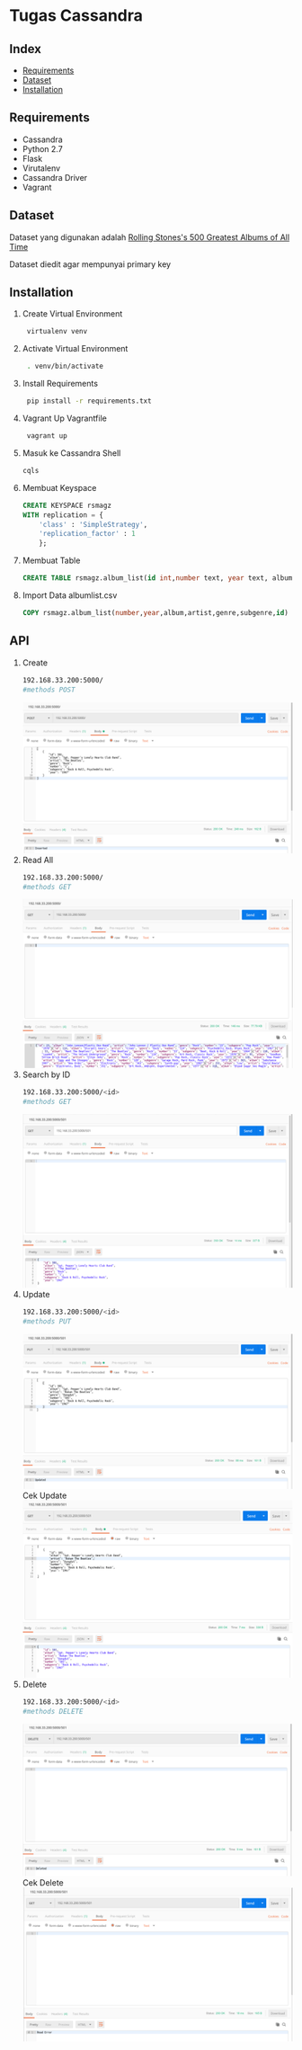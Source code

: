 # **Tugas Cassandra**

## **Index**
- [Requirements](#Requirements)
- [Dataset](#Dataset)
- [Installation](#Installation)
  
## **Requirements**
- Cassandra
- Python 2.7
- Flask
- Virutalenv
- Cassandra Driver
- Vagrant

## **Dataset**
Dataset yang digunakan adalah [Rolling Stones's 500 Greatest Albums of All Time](https://www.kaggle.com/notgibs/500-greatest-albums-of-all-time-rolling-stone)

Dataset diedit agar mempunyai primary key

## **Installation**
1. Create Virtual Environment
   ```sh
    virtualenv venv
    ```
2. Activate Virtual Environment
   ```sh
    . venv/bin/activate
   ```
3. Install Requirements
   ```sh
    pip install -r requirements.txt
   ```
4. Vagrant Up Vagrantfile
   ```sh
    vagrant up
   ```
5. Masuk ke Cassandra Shell
   ```sh
   cqls
   ```
6. Membuat Keyspace
   ```SQL
   CREATE KEYSPACE rsmagz
   WITH replication = {
       'class' : 'SimpleStrategy',
       'replication_factor' : 1
       };
   ```
7. Membuat Table
   ```SQL
   CREATE TABLE rsmagz.album_list(id int,number text, year text, album text, artist text, genre text, subgenre text, PRIMARY KEY(id));
   ```
8. Import Data albumlist.csv
   ```SQL
   COPY rsmagz.album_list(number,year,album,artist,genre,subgenre,id) FROM 'albumlist.csv' WITH HEADER = TRUE;
   ```

## **API**
1. Create
   ```sh
   192.168.33.200:5000/
   #methods POST
   ```
   ![create](images/create.png)
2. Read All
   ```sh
   192.168.33.200:5000/
   #methods GET
   ```
   ![read](images/readall.png)
3. Search by ID
   ```sh
   192.168.33.200:5000/<id>
   #methods GET
   ```
   ![search](images/search.png)
4. Update
   ```sh
   192.168.33.200:5000/<id>
   #methods PUT
   ```
   ![update](images/update.png)
   Cek Update
   ![cek update](images/cekupdate.png)
5. Delete
   ```sh
   192.168.33.200:5000/<id>
   #methods DELETE
   ```
   ![Delete](images/delete.png)
   Cek Delete
   ![cek delete](images/cekdelete.png)
